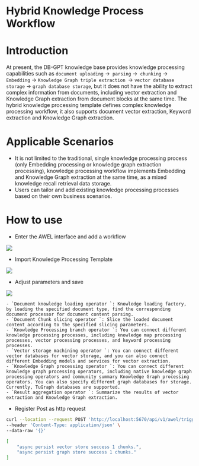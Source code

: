 # Hybrid Knowledge Process Workflow
# Introduction
At present, the DB-GPT knowledge base provides knowledge processing capabilities such as `document uploading` ->` parsing` ->` chunking` ->` Embedding` -> `Knowledge Graph triple extraction `-> `vector database storage` ->  `graph database storage`, but it does not have the ability to extract complex information from documents, including vector extraction and Knowledge Graph extraction from document blocks at the same time. The hybrid knowledge processing template defines complex knowledge processing workflow, it also supports document vector extraction, Keyword extraction and Knowledge Graph extraction.

# Applicable Scenarios 
+ It is not limited to the traditional, single knowledge processing process (only Embedding processing or knowledge graph extraction processing), knowledge processing workflow implements Embedding and Knowledge Graph extraction at the same time, as a mixed knowledge recall retrieval data storage. 
+ Users can tailor and add existing knowledge processing processes based on their own business scenarios.

# How to use 
+ Enter the AWEL interface and add a workflow

![](https://intranetproxy.alipay.com/skylark/lark/0/2024/png/26456775/1734354927468-feed0ac7-e0fe-45e8-b85c-aba170084f82.png)

+ Import Knowledge Processing Template

![](https://intranetproxy.alipay.com/skylark/lark/0/2024/png/26456775/1734357236704-5a15be65-3d11-4406-98d7-efb82e5142dc.png)

+ Adjust parameters and save

![](https://intranetproxy.alipay.com/skylark/lark/0/2024/png/26456775/1734355123947-3e252e59-2b2a-4bca-adef-13a93ee6cdf3.png)

    - `Document knowledge loading operator `: Knowledge loading factory, by loading the specified document type, find the corresponding document processor for document content parsing. 
    - `Document Chunk slicing operator `: Slice the loaded document content according to the specified slicing parameters. 
    - `Knowledge Processing branch operator `: You can connect different knowledge processing processes, including knowledge map processing processes, vector processing processes, and keyword processing processes. 
    - `Vector storage machining operator `: You can connect different vector databases for vector storage, and you can also connect different Embedding models and services for vector extraction. 
    - `Knowledge Graph processing operator `: You can connect different knowledge graph processing operators, including native knowledge graph processing operators and community summary Knowledge Graph processing operators. You can also specify different graph databases for storage. Currently, TuGraph databases are supported. 
    - `Result aggregation operator `: Summarize the results of vector extraction and Knowledge Graph extraction.
+ Register Post as http request

```bash
curl --location --request POST 'http://localhost:5670/api/v1/awel/trigger/rag/knowledge/hybrid/process' \
--header 'Content-Type: application/json' \
--data-raw '{}'
```

```bash
[
    "async persist vector store success 1 chunks.",
    "async persist graph store success 1 chunks."
]
```





